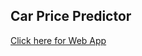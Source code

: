 ## Car Price Predictor 
[Click here for Web App](https://akashpatil1996-car-price-prediction-main-cxf0t4.streamlit.app/)
